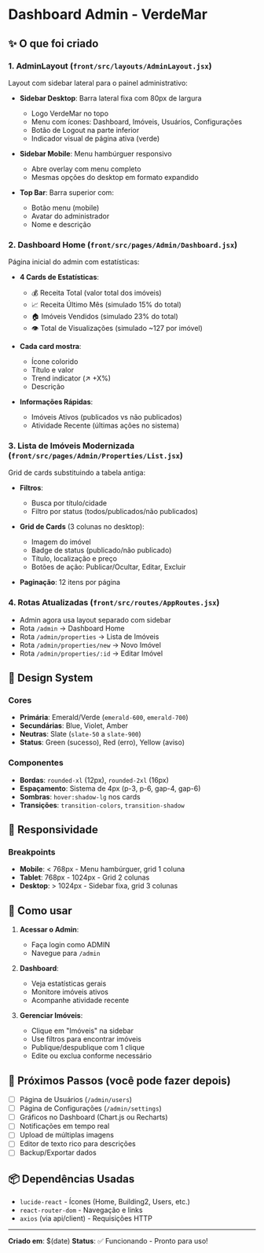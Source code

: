 # Dashboard Admin - VerdeMar

## ✨ O que foi criado

### 1. **AdminLayout** (`front/src/layouts/AdminLayout.jsx`)
Layout com sidebar lateral para o painel administrativo:

- **Sidebar Desktop**: Barra lateral fixa com 80px de largura
  - Logo VerdeMar no topo
  - Menu com ícones: Dashboard, Imóveis, Usuários, Configurações
  - Botão de Logout na parte inferior
  - Indicador visual de página ativa (verde)

- **Sidebar Mobile**: Menu hambúrguer responsivo
  - Abre overlay com menu completo
  - Mesmas opções do desktop em formato expandido

- **Top Bar**: Barra superior com:
  - Botão menu (mobile)
  - Avatar do administrador
  - Nome e descrição

### 2. **Dashboard Home** (`front/src/pages/Admin/Dashboard.jsx`)
Página inicial do admin com estatísticas:

- **4 Cards de Estatísticas**:
  - 💰 Receita Total (valor total dos imóveis)
  - 📈 Receita Último Mês (simulado 15% do total)
  - 🏠 Imóveis Vendidos (simulado 23% do total)
  - 👁️ Total de Visualizações (simulado ~127 por imóvel)

- **Cada card mostra**:
  - Ícone colorido
  - Título e valor
  - Trend indicator (↗️ +X%)
  - Descrição

- **Informações Rápidas**:
  - Imóveis Ativos (publicados vs não publicados)
  - Atividade Recente (últimas ações no sistema)

### 3. **Lista de Imóveis Modernizada** (`front/src/pages/Admin/Properties/List.jsx`)
Grid de cards substituindo a tabela antiga:

- **Filtros**:
  - Busca por título/cidade
  - Filtro por status (todos/publicados/não publicados)

- **Grid de Cards** (3 colunas no desktop):
  - Imagem do imóvel
  - Badge de status (publicado/não publicado)
  - Título, localização e preço
  - Botões de ação: Publicar/Ocultar, Editar, Excluir

- **Paginação**: 12 itens por página

### 4. **Rotas Atualizadas** (`front/src/routes/AppRoutes.jsx`)
- Admin agora usa layout separado com sidebar
- Rota `/admin` → Dashboard Home
- Rota `/admin/properties` → Lista de Imóveis
- Rota `/admin/properties/new` → Novo Imóvel
- Rota `/admin/properties/:id` → Editar Imóvel

## 🎨 Design System

### Cores
- **Primária**: Emerald/Verde (`emerald-600`, `emerald-700`)
- **Secundárias**: Blue, Violet, Amber
- **Neutras**: Slate (`slate-50` a `slate-900`)
- **Status**: Green (sucesso), Red (erro), Yellow (aviso)

### Componentes
- **Bordas**: `rounded-xl` (12px), `rounded-2xl` (16px)
- **Espaçamento**: Sistema de 4px (p-3, p-6, gap-4, gap-6)
- **Sombras**: `hover:shadow-lg` nos cards
- **Transições**: `transition-colors`, `transition-shadow`

## 📱 Responsividade

### Breakpoints
- **Mobile**: < 768px - Menu hambúrguer, grid 1 coluna
- **Tablet**: 768px - 1024px - Grid 2 colunas
- **Desktop**: > 1024px - Sidebar fixa, grid 3 colunas

## 🚀 Como usar

1. **Acessar o Admin**:
   - Faça login como ADMIN
   - Navegue para `/admin`

2. **Dashboard**:
   - Veja estatísticas gerais
   - Monitore imóveis ativos
   - Acompanhe atividade recente

3. **Gerenciar Imóveis**:
   - Clique em "Imóveis" na sidebar
   - Use filtros para encontrar imóveis
   - Publique/despublique com 1 clique
   - Edite ou exclua conforme necessário

## 🔧 Próximos Passos (você pode fazer depois)

- [ ] Página de Usuários (`/admin/users`)
- [ ] Página de Configurações (`/admin/settings`)
- [ ] Gráficos no Dashboard (Chart.js ou Recharts)
- [ ] Notificações em tempo real
- [ ] Upload de múltiplas imagens
- [ ] Editor de texto rico para descrições
- [ ] Backup/Exportar dados

## 📦 Dependências Usadas

- `lucide-react` - Ícones (Home, Building2, Users, etc.)
- `react-router-dom` - Navegação e links
- `axios` (via api/client) - Requisições HTTP

---

**Criado em**: $(date)
**Status**: ✅ Funcionando - Pronto para uso!
